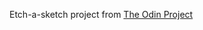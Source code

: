 Etch-a-sketch project from [The Odin Project](https://www.theodinproject.com/lessons/foundations-etch-a-sketch)
